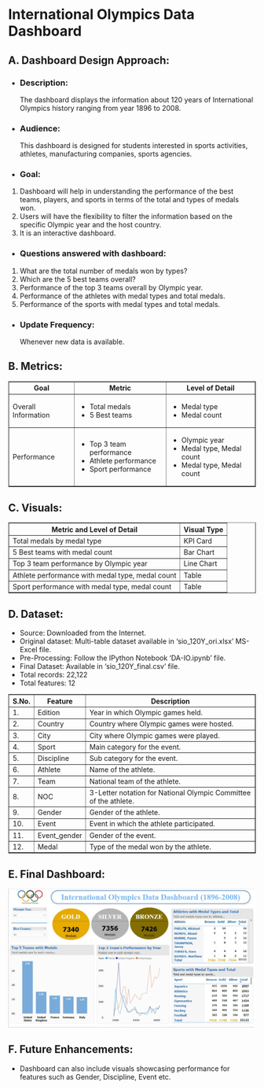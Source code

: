 # International Olympics Data Dashboard

## A. Dashboard Design Approach:
- ### Description: 
  The dashboard displays the information about 120 years of International Olympics history ranging from year 1896 to 2008.

- ### Audience: 
  This dashboard is designed for students interested in sports activities, athletes, manufacturing companies, sports agencies.

- ### Goal:
1. Dashboard will help in understanding the performance of the best teams, players, and sports in terms of the total and types of medals won.
2. Users will have the flexibility to filter the information based on the specific Olympic year and the host country.
3. It is an interactive dashboard.

- ### Questions answered with dashboard:
1. What are the total number of medals won by types?
2. Which are the 5 best teams overall?
3. Performance of the top 3 teams overall by Olympic year.
4. Performance of the athletes with medal types and total medals.
5. Performance of the sports with medal types and total medals.

- ### Update Frequency: 
  Whenever new data is available.


## B. Metrics:
<table border=1>
    <tr>
        <th style="text-align:center;">Goal</th>
        <th style="text-align:center;">Metric</th>
        <th style="text-align:center;">Level of Detail</th>
    </tr>
    <tr>
        <td>Overall Information</td>
        <td>
            <ul>
                <li>Total medals</li>
                <li>5 Best teams</li>
            </ul>
        </td>
        <td>
            <ul>
                <li>Medal type</li>
                <li>Medal count</li>
            </ul>
        </td>
    </tr>
    <tr>
        <td>Performance</td>
        <td>
            <ul>
                <li>Top 3 team performance</li>
                <li>Athlete performance</li>
                <li>Sport performance</li>
            </ul>
        </td>
        <td>
            <ul>
                <li>Olympic year</li>
                <li>Medal type, Medal count</li>
                <li>Medal type, Medal count</li>
            </ul>
        </td>
    </tr>
</table>


## C. Visuals:
<table border=1>
    <tr>
        <th style="text-align:center;">Metric and Level of Detail</th>
        <th style="text-align:center;">Visual Type</th>
    </tr>
    <tr>
        <td>Total medals by medal type</td>
        <td>KPI Card</td>
    </tr>
    <tr>
        <td>5 Best teams with medal count</td>
        <td>Bar Chart</td>
    </tr>
    <tr>
        <td>Top 3 team performance by Olympic year</td>
        <td>Line Chart</td>
    </tr>
    <tr>
        <td>Athlete performance with medal type, medal count</td>
        <td>Table</td>
    </tr>
    <tr>
        <td>Sport performance with medal type, medal count </td>
        <td>Table</td>
    </tr>
</table>


## D. Dataset:
- Source: Downloaded from the Internet.
- Original dataset: Multi-table dataset available in ‘sio_120Y_ori.xlsx’ MS-Excel file.
- Pre-Processing: Follow the IPython Notebook ‘DA-IO.ipynb’ file.
- Final Dataset: Available in ‘sio_120Y_final.csv’ file.
- Total records: 22,122
- Total features: 12

<table border=1>
    <tr>
        <th style="text-align:center;">S.No.</th>
        <th style="text-align:center;">Feature</th>
        <th style="text-align:center;">Description</th>
    </tr>
    <tr>
        <td>1.</td>
        <td>Edition</td>
        <td>Year in which Olympic games held.</td>
    </tr>
    <tr>
        <td>2.</td>
        <td>Country</td>
        <td>Country where Olympic games were hosted.</td>
    </tr>
    <tr>
        <td>3.</td>
        <td>City</td>
        <td>City where Olympic games were played.</td>
    </tr>
    <tr>
        <td>4.</td>
        <td>Sport</td>
        <td>Main category for the event.</td>
    </tr>
    <tr>
        <td>5.</td>
        <td>Discipline</td>
        <td>Sub category for the event.</td>
    </tr>
    <tr>
        <td>6.</td>
        <td>Athlete</td>
        <td>Name of the athlete.</td>
    </tr>
    <tr>
        <td>7.</td>
        <td>Team</td>
        <td>National team of the athlete.</td>
    </tr>
    <tr>
        <td>8.</td>
        <td>NOC</td>
        <td>3-Letter notation for National Olympic Committee of the athlete.</td>
    </tr>
    <tr>
        <td>9.</td>
        <td>Gender</td>
        <td>Gender of the athlete.</td>
    </tr>
    <tr>
        <td>10.</td>
        <td>Event</td>
        <td>Event in which the athlete participated.</td>
    </tr>
    <tr>
        <td>11.</td>
        <td>Event_gender</td>
        <td>Gender of the event.</td>
    </tr>
    <tr>
        <td>12.</td>
        <td>Medal</td>
        <td>Type of the medal won by the athlete.</td>
    </tr>
</table>


## E. Final Dashboard:
![Final Dashboard](./assets/img/PBI-IO.jpg)

## F. Future Enhancements:
- Dashboard can also include visuals showcasing performance for features such as Gender, Discipline, Event etc.
